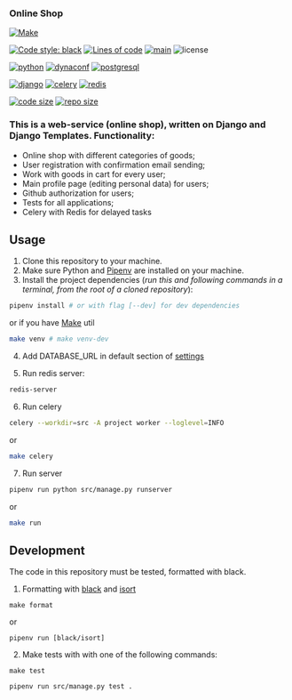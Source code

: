 ### Online Shop

[![Make](https://img.shields.io/badge/Make-%23008FBA.svg?style=for-the-badge&logo=gnu&logoColor=white)](https://www.gnu.org/software/make/)

[![Code style: black](https://img.shields.io/badge/code%20style-black-000000.svg)](https://github.com/psf/black)
[![Lines of code](https://img.shields.io/tokei/lines/github/swankyalex/Online-shop-django)](https://github.com/swankyalex/Online-shop-django/tree/master)
[![main](https://github.com/swankyalex/Online-shop-django/actions/workflows/python-app.yml/badge.svg?branch=master)](https://github.com/swankyalex/Online-shop-django/actions)
![license](https://img.shields.io/badge/license-Apache%202-blue)

[![python](https://img.shields.io/github/pipenv/locked/python-version/swankyalex/Online-shop-django)](https://www.python.org/)
[![dynaconf](https://img.shields.io/github/pipenv/locked/dependency-version/swankyalex/Online-shop-django/dynaconf)](https://www.dynaconf.com/)
[![postgresql](https://img.shields.io/badge/PostgreSQL-15.1-blue)](https://postgresql.org)

[![django](https://img.shields.io/github/pipenv/locked/dependency-version/swankyalex/Online-shop-django/django)](https://www.djangoproject.com/)
[![celery](https://img.shields.io/github/pipenv/locked/dependency-version/swankyalex/Online-shop-django/celery)](https://docs.celeryq.dev/en/stable/)
[![redis](https://img.shields.io/github/pipenv/locked/dependency-version/swankyalex/Online-shop-django/django-redis)](https://redis.io/)

[![code size](https://img.shields.io/github/languages/code-size/swankyalex/Online-shop-django)](./)
[![repo size](https://img.shields.io/github/repo-size/swankyalex/Online-shop-django)](./)


### This is a web-service (online shop), written on Django and Django Templates. Functionality:
- Online shop with different categories of goods;
- User registration with confirmation email sending;
- Work with goods in cart for every user;
- Main profile page (editing personal data) for users;
- Github authorization for users;
- Tests for all applications;
- Celery with Redis for delayed tasks

## Usage
1. Clone this repository to your machine.
2. Make sure Python and [Pipenv](https://pipenv.pypa.io/en/latest/) are installed on your machine.
3. Install the project dependencies (*run this and following commands in a terminal, from the root of a cloned repository*):
```sh
pipenv install # or with flag [--dev] for dev dependencies
```
or if you have [Make](https://www.gnu.org/software/make/) util
```sh
make venv # make venv-dev
```
4. Add DATABASE_URL in default section of [settings](https://github.com/swankyalex/Online-shop-django/blob/master/config/settings.yaml)


5. Run redis server:
```sh
redis-server
```
6. Run celery
```sh
celery --workdir=src -A project worker --loglevel=INFO
```
or
```sh
make celery
```
7. Run server
```sh
pipenv run python src/manage.py runserver
```
or
```sh
make run
```

## Development

The code in this repository must be tested, formatted with black.

1. Formatting with [black](https://black.readthedocs.io/en/stable/) and [isort](https://pycqa.github.io/isort/) 
```
make format
```
or
```
pipenv run [black/isort]
```
2. Make tests with with one of the following commands:
```
make test
```
```
pipenv run src/manage.py test .
```


